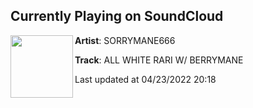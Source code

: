 ## Currently Playing on SoundCloud

[<img align="left" width="100" src="https://i1.sndcdn.com/artworks-DUQvz6G5BAiZczT3-oHqWPg-t500x500.jpg">](https://soundcloud.com/sorrymane666/all-white-rari-w-berrymane)

**Artist**: SORRYMANE666 

**Track**: ALL WHITE RARI W/ BERRYMANE

Last updated at 04/23/2022 20:18
